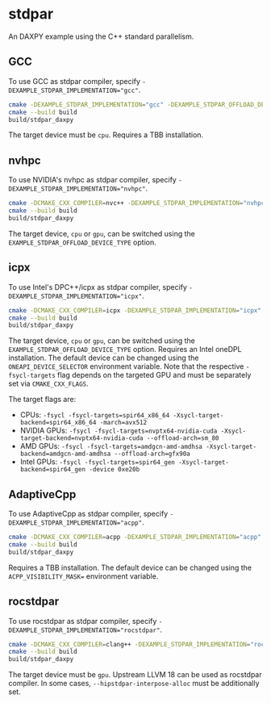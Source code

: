 # stdpar

An DAXPY example using the C++ standard parallelism.

## GCC

To use GCC as stdpar compiler, specify `-DEXAMPLE_STDPAR_IMPLEMENTATION="gcc"`.

```bash
cmake -DEXAMPLE_STDPAR_IMPLEMENTATION="gcc" -DEXAMPLE_STDPAR_OFFLOAD_DEVICE_TYPE="cpu" -B build .
cmake --build build
build/stdpar_daxpy
```

The target device must be `cpu`.
Requires a TBB installation.

## nvhpc

To use NVIDIA's nvhpc as stdpar compiler, specify `-DEXAMPLE_STDPAR_IMPLEMENTATION="nvhpc"`.

```bash
cmake -DCMAKE_CXX_COMPILER=nvc++ -DEXAMPLE_STDPAR_IMPLEMENTATION="nvhpc" -DEXAMPLE_STDPAR_OFFLOAD_DEVICE_TYPE="gpu" -B build .
cmake --build build
build/stdpar_daxpy
```

The target device, `cpu` or `gpu`, can be switched using the `EXAMPLE_STDPAR_OFFLOAD_DEVICE_TYPE` option.

## icpx

To use Intel's DPC++/icpx as stdpar compiler, specify `-DEXAMPLE_STDPAR_IMPLEMENTATION="icpx"`.

```bash
cmake -DCMAKE_CXX_COMPILER=icpx -DEXAMPLE_STDPAR_IMPLEMENTATION="icpx" -DEXAMPLE_STDPAR_OFFLOAD_DEVICE_TYPE="gpu" -B build .
cmake --build build
build/stdpar_daxpy
```

The target device, `cpu` or `gpu`, can be switched using the `EXAMPLE_STDPAR_OFFLOAD_DEVICE_TYPE` option.
Requires an Intel oneDPL installation.
The default device can be changed using the `ONEAPI_DEVICE_SELECTOR` environment variable.
Note that the respective `-fsycl-targets` flag depends on the targeted GPU and must be separately set via
`CMAKE_CXX_FLAGS`.

The target flags are:

- CPUs: `-fsycl -fsycl-targets=spir64_x86_64 -Xsycl-target-backend=spir64_x86_64 -march=avx512`
- NVIDIA GPUs: `-fsycl -fsycl-targets=nvptx64-nvidia-cuda -Xsycl-target-backend=nvptx64-nvidia-cuda --offload-arch=sm_80`
- AMD GPUs: `-fsycl -fsycl-targets=amdgcn-amd-amdhsa -Xsycl-target-backend=amdgcn-amd-amdhsa --offload-arch=gfx90a`
- Intel GPUs: `-fsycl -fsycl-targets=spir64_gen -Xsycl-target-backend=spir64_gen -device 0xe20b`

## AdaptiveCpp

To use AdaptiveCpp as stdpar compiler, specify `-DEXAMPLE_STDPAR_IMPLEMENTATION="acpp"`.

```bash
cmake -DCMAKE_CXX_COMPILER=acpp -DEXAMPLE_STDPAR_IMPLEMENTATION="acpp" -DEXAMPLE_STDPAR_OFFLOAD_DEVICE_TYPE="gpu" -B build .
cmake --build build
build/stdpar_daxpy
```

Requires a TBB installation.
The default device can be changed using the `ACPP_VISIBILITY_MASK=` environment variable.

## rocstdpar

To use rocstdpar as stdpar compiler, specify `-DEXAMPLE_STDPAR_IMPLEMENTATION="rocstdpar"`.

```bash
cmake -DCMAKE_CXX_COMPILER=clang++ -DEXAMPLE_STDPAR_IMPLEMENTATION="rocstdpar" -DEXAMPLE_STDPAR_OFFLOAD_DEVICE_TYPE="gpu" -B build .
cmake --build build
build/stdpar_daxpy
```

The target device must be `gpu`.
Upstream LLVM 18 can be used as rocstdpar compiler. 
In some cases, `--hipstdpar-interpose-alloc` must be additionally set. 